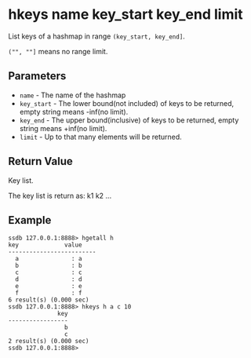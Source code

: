 # hkeys name key_start key_end limit

List keys of a hashmap in range `(key_start, key_end]`.

`("", ""]` means no range limit.

## Parameters

* `name` - The name of the hashmap
* `key_start` - The lower bound(not included) of keys to be returned, empty string means -inf(no limit).
* `key_end` - The upper bound(inclusive) of keys to be returned, empty string means +inf(no limit).
* `limit` - Up to that many elements will be returned.

## Return Value

Key list.

The key list is return as: k1 k2 ...

## Example

	ssdb 127.0.0.1:8888> hgetall h
	key             value
	-------------------------
	  a               : a
	  b               : b
	  c               : c
	  d               : d
	  e               : e
	  f               : f
	6 result(s) (0.000 sec)
	ssdb 127.0.0.1:8888> hkeys h a c 10
	              key
	-----------------
	                b
	                c
	2 result(s) (0.000 sec)
	ssdb 127.0.0.1:8888> 
